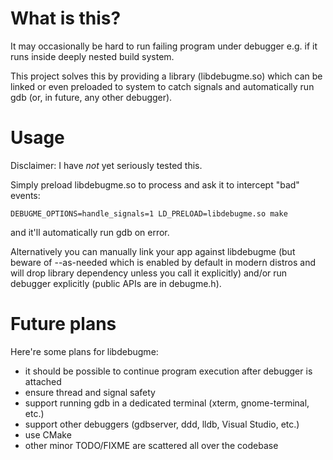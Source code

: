 # What is this?

It may occasionally be hard to run failing program under debugger
e.g. if it runs inside deeply nested build system.

This project solves this by providing a library (libdebugme.so)
which can be linked or even preloaded to system to catch signals
and automatically run gdb (or, in future, any other debugger).

# Usage

Disclaimer: I have _not_ yet seriously tested this.

Simply preload libdebugme.so to process and ask it to intercept
"bad" events:
```
DEBUGME_OPTIONS=handle_signals=1 LD_PRELOAD=libdebugme.so make
```
and it'll automatically run gdb on error.

Alternatively you can manually link your app against libdebugme
(but beware of --as-needed which is enabled by default in modern
distros and will drop library dependency unless you call it
explicitly) and/or run debugger explicitly (public APIs are
in debugme.h).

# Future plans

Here're some plans for libdebugme:
* it should be possible to continue program execution after debugger is attached
* ensure thread and signal safety
* support running gdb in a dedicated terminal (xterm, gnome-terminal, etc.)
* support other debuggers (gdbserver, ddd, lldb, Visual Studio, etc.)
* use CMake
* other minor TODO/FIXME are scattered all over the codebase

